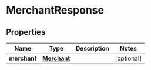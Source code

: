 
# MerchantResponse

## Properties
Name | Type | Description | Notes
------------ | ------------- | ------------- | -------------
**merchant** | [**Merchant**](Merchant.md) |  |  [optional]



